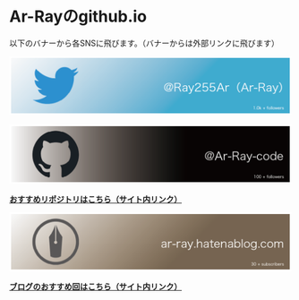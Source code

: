 # Ar-Rayのgithub.io

以下のバナーから各SNSに飛びます。（バナーからは外部リンクに飛びます）

[![Twitter](./image/Twitter.png)](https://twitter.com/Ray255Ar)

[![GitHub](./image/GitHub.png)](https://github.com/Ar-Ray-code)

**[おすすめリポジトリはこちら（サイト内リンク）](./01_GitHub/)**

[![HatenaBLOG](./image/Hatenablog.png)](https://ar-ray.hatenablog.com/)

**[ブログのおすすめ回はこちら（サイト内リンク）](./02_Blog/01_osusume/)**

<br>